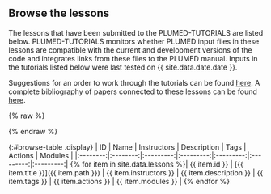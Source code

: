 Browse the lessons 
-----------------------------
The lessons that have been submitted to the PLUMED-TUTORIALS are listed below.  PLUMED-TUTORIALS monitors whether PLUMED input files in these lessons are compatible with the current and development
versions of the code and integrates links from these files to the PLUMED manual.  Inputs in the tutorials listed below were last tested on {{ site.data.date.date }}.

Suggestions for an order to work through the tutorials can be found [here](summarygraph.md).
A complete bibliography of papers connected to these lessons can be found [here](bibliography.md).

{% raw %}
<div id="diplay_description"> </div>
{% endraw %}

{:#browse-table .display}
| ID | Name | Instructors | Description | Tags | Actions | Modules |
|:--------:|:--------:|:---------:|:---------:|:---------:|:---------:|:---------:|
{% for item in site.data.lessons %}| {{ item.id }} | [{{ item.title }}]({{ item.path }}) | {{ item.instructors }} | {{ item.description }} | {{ item.tags }} | {{ item.actions }} | {{ item.modules }} |
{% endfor %}


<script>
$(document).ready(function() {
var table = $('#browse-table').DataTable({
  "dom": '<"search"f><"top"il>rt<"bottom"Bp><"clear">',
  language: { search: '', searchPlaceholder: "Search project..." },
  buttons: [
        'copy', 'excel', 'pdf'
  ],
  "columnDefs": [ 
     { "targets": 4, "visible": false },
     { "targets": 5, "visible": false },
     { "targets": 6, "visible": false }
  ],
  "order": [[ 0, "desc" ]]
  });
$('#browse-table-searchbar').keyup(function () {
  var page = location.href;
  location.replace( page.split("?")[0]
  table.search( this.value ).draw();
  });
  hu = window.location.search.substring(1);
  searchfor = hu.split("=");
  if( searchfor[0]=="search" ) {
      table.search( searchfor[1].replace("%20"," ") ).draw();
      document.getElementById("diplay_description").innerHTML = "";
  } else if( searchfor[0]=="action" ) {
      table.columns(5).search( "\\b" + searchfor[1] + "\\b", true, false, false ).draw();
      document.getElementById("diplay_description").innerHTML = "<b>Showing lessons that use \n\n" + searchfor[1] + " (action) description of action </b>";
  } else if( searchfor[0]=="module" ) {
      table.columns(6).search( "\\b" + searchfor[1] + "\\b", true, false, false ).draw();
      document.getElementById("diplay_description").innerHTML = "<b>Showing lessons that use \n\n" + searchfor[1] + " (module) description of module </b>"; 
  }
});
</script>
